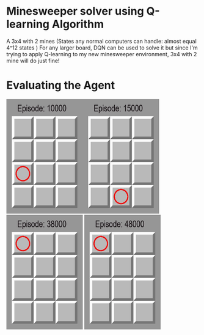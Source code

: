 
# Minesweeper solver using Q-learning Algorithm
  A 3x4 with 2 mines (States any normal computers can handle: almost equal 4^12 states ) 
  For any larger board, DQN can be used to solve it but since I'm trying to apply Q-learning to my new minesweeper environment, 3x4 with 2 mine will do just fine!
  
# Evaluating the Agent
<img src="./footage/gifs/1000.gif" width="200" height="300" /><img src="./footage/gifs/16000.gif" width="200" height="300" />
<img src="./footage/gifs/39000.gif" width="200" height="300" />
<img src="./footage/gifs/49000.gif" width="200" height="300" />
